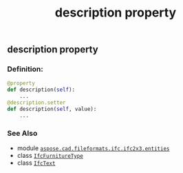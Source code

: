 ﻿---
title: description property
second_title: Aspose.CAD for Python via .NET API References
description: 
type: docs
weight: 60
url: /python-net/aspose.cad.fileformats.ifc.ifc2x3.entities/ifcfurnituretype/description/
is_root: false
---

## description property

### Definition:
```python
@property
def description(self):
    ...
@description.setter
def description(self, value):
    ...
```

### See Also
* module [`aspose.cad.fileformats.ifc.ifc2x3.entities`](../../)
* class [`IfcFurnitureType`](/cad/python-net/aspose.cad.fileformats.ifc.ifc2x3.entities/ifcfurnituretype)
* class [`IfcText`](/cad/python-net/aspose.cad.fileformats.ifc.ifc2x3.types/ifctext)
